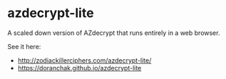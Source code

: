 # azdecrypt-lite
A scaled down version of AZdecrypt that runs entirely in a web browser.

See it here:
* http://zodiackillerciphers.com/azdecrypt-lite/
* https://doranchak.github.io/azdecrypt-lite
